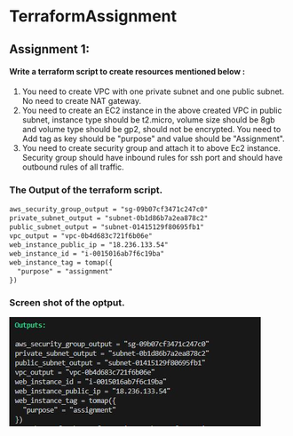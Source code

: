 # TerraformAssignment
## Assignment 1:
#### Write a terraform script to create resources mentioned below :
1. You need to create VPC with one private subnet and one public subnet. No need to create NAT gateway.
2. You need to create an EC2 instance in the above created VPC in public subnet, instance type should be t2.micro, volume size should be 8gb and volume type should be gp2, should not be encrypted. You need to Add tag as key should be "purpose" and value should be "Assignment".
3. You need to create security group and attach it to above Ec2 instance. Security group should have inbound rules for ssh port and should have outbound rules of all traffic.

### The Output of the terraform script.
```
aws_security_group_output = "sg-09b07cf3471c247c0"
private_subnet_output = "subnet-0b1d86b7a2ea878c2"
public_subnet_output = "subnet-01415129f80695fb1" 
vpc_output = "vpc-0b4d683c721f6b06e"
web_instance_public_ip = "18.236.133.54"
web_instance_id = "i-0015016ab7f6c19ba"
web_instance_tag = tomap({
  "purpose" = "assignment"
})
```

### Screen shot of the optput.
![Alt text](Terraform_output.JPG)
